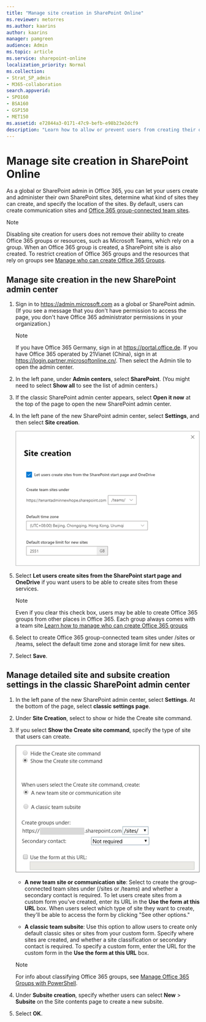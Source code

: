 ```yaml
---
title: "Manage site creation in SharePoint Online"
ms.reviewer: metorres
ms.author: kaarins
author: kaarins
manager: pamgreen
audience: Admin
ms.topic: article
ms.service: sharepoint-online
localization_priority: Normal
ms.collection:  
- Strat_SP_admin
- M365-collaboration
search.appverid:
- SPO160
- BSA160
- GSP150
- MET150
ms.assetid: e72844a3-0171-47c9-befb-e98b23e2dcf9
description: "Learn how to allow or prevent users from creating their own sites in SharePoint."
---
```


# Manage site creation in SharePoint Online

As a global or SharePoint admin in Office 365, you can let your users create and administer their own SharePoint sites, determine what kind of sites they can create, and specify the location of the sites. By default, users can create communication sites and [Office 365 group-connected team sites](https://support.office.com/article/b565caa1-5c40-40ef-9915-60fdb2d97fa2).
  
>[!NOTE]
>Disabling site creation for users does not remove their ability to create Office 365 groups or resources, such as Microsoft Teams, which rely on a group. When an Office 365 group is created, a SharePoint site is also created. To restrict creation of Office 365 groups and the resources that rely on groups see [Manage who can create Office 365 Groups](/office365/admin/create-groups/manage-creation-of-groups).
  
## Manage site creation in the new SharePoint admin center

1. Sign in to https://admin.microsoft.com as a global or SharePoint admin. (If you see a message that you don't have permission to access the page, you don't have Office 365 administrator permissions in your organization.)
    
    > [!NOTE]
    > If you have Office 365 Germany, sign in at https://portal.office.de. If you have Office 365 operated by 21Vianet (China), sign in at https://login.partner.microsoftonline.cn/. Then select the Admin tile to open the admin center.  
    
2. In the left pane, under **Admin centers**, select **SharePoint**. (You might need to select **Show all** to see the list of admin centers.) 
    
3. If the classic SharePoint admin center appears, select **Open it now** at the top of the page to open the new SharePoint admin center.
    
4. In the left pane of the new SharePoint admin center, select **Settings**, and then select **Site creation**.

    ![Site creation settings in the new SharePoint admin center](media/site-creation.png)

5. Select **Let users create sites from the SharePoint start page and OneDrive** if you want users to be able to create sites from these services.

    > [!NOTE]
    > Even if you clear this check box, users may be able to create Office 365 groups from other places in Office 365. Each group always comes with a team site.[Learn how to manage who can create Office 365 groups](/office365/admin/create-groups/manage-creation-of-groups)

6. Select to create Office 365 group-connected team sites under /sites or /teams, select the default time zone and storage limit for new sites.

7. Select **Save**.
 
## Manage detailed site and subsite creation settings in the classic SharePoint admin center

1.  In the left pane of the new SharePoint admin center, select **Settings**. At the bottom of the page, select **classic settings page**.  
    
2. Under **Site Creation**, select to show or hide the Create site command.
    
3. If you select **Show the Create site command**, specify the type of site that users can create.
    
    ![Site creation settings](media/df009314-836b-4ed1-b656-c5c6dd07f1a5.png)
  
    - **A new team site or communication site**: Select to create the group-connected team sites under (/sites or /teams) and whether a secondary contact is required. To let users create sites from a custom form you've created, enter its URL in the **Use the form at this URL** box. When users select which type of site they want to create, they'll be able to access the form by clicking "See other options." 
    
    - **A classic team subsite**: Use this option to allow users to create only default classic sites or sites from your custom form. Specify where sites are created, and whether a site classification or secondary contact is required. To specify a custom form, enter the URL for the custom form in the **Use the form at this URL** box. 
    
    > [!NOTE]
    > For info about classifying Office 365 groups, see [Manage Office 365 Groups with PowerShell](/office365/enterprise/manage-office-365-groups-with-powershell). 
  
4. Under **Subsite creation**, specify whether users can select **New** > **Subsite** on the Site contents page to create a new subsite. 

5. Select **OK**.
